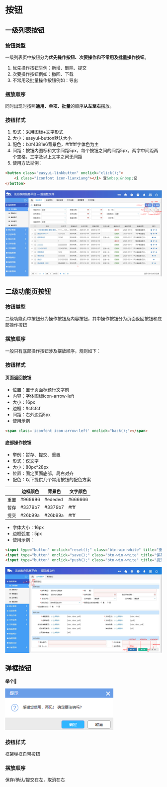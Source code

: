 # 按钮

## 一级列表按钮

### 按钮类型

一级列表页中按钮分为**优先操作按钮、次要操作和不常用及批量操作按钮**。

1. 优先操作按钮举例：新增、删除、提交
2. 次要操作按钮例如：撤回、下载
3. 不常用及批量操作按钮例如：导出

### 摆放顺序

同时出现时按照**通用、单项、批量**的顺序**从左至右**摆放。

### 按钮样式

1. 形式：采用图标+文字形式
2. 大小：easyui-button默认大小
3. 配色：以#4381e6背景色，#ffffff字体色为主
4. 间距：按钮内图标和文字间距5px，每个按钮之间的间距5px，两字中间距两个空格，三字及以上文字之间无间距
5. 使用方法举例：

```html
<button class="easyui-linkbutton" onclick="click();">
	<i class="iconfont icon-lianxiang"></i> 登&nbsp;&nbsp;记
</button>
```



![An image](../../images/buttonInListPage.png)

## 二级功能页按钮

### 按钮类型

二级功能页中按钮分为操作按钮及内容按钮，其中操作按钮分为页面返回按钮和底部操作按钮

### 摆放顺序

一般只有底部操作按钮涉及摆放顺序，规则如下：

### 按钮样式

#### 页面返回按钮

- 位置：置于页面标题行文字前
- 内容：字体图标icon-arrow-left
- 大小：16px
- 边框：#cfcfcf
- 间距：右外边距5px
- 使用示例

```html
<span class='iconfont icon-arrow-left' onclick="back();"></span>
```

#### 底部操作按钮

- 举例：暂存、提交、重置
- 形式：仅文字
- 大小：80px*28px
- 位置：固定页面底部，局右对齐
- 配色：以下提供几个常用按钮的配色方案

|      | 边框颜色 | 背景色  | 文字颜色 |
| ---- | -------- | ------- | -------- |
| 重置 | #969696  | #ededed | #666666  |
| 暂存 | #3379b7  | #3379b7 | #fff     |
| 提交 | #26b99a  | #26b99a | #fff     |

- 字体大小：16px
- 边框弧度：5px
- 使用示例：

```html
<input type="button" onclick="reset();" class="btn-win-white" title="重置" /> 
<input type="button" onclick="save();" class="btn-win-white" title="保存" /> 
<input type="button" onclick="push();" class="btn-win-white" title="提交" />
```

![An image](../../images/buttonInContentPage.png)

## 弹框按钮

**举个**:chestnut:

![An image](../../images/msgConfirm.png)

### 按钮样式

框架弹框自带按钮

### 摆放顺序

保存/确认/提交在左，取消在右